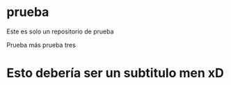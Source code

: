# prueba
Este es solo un repositorio de prueba

Prueba más
prueba tres

# Esto debería ser un subtitulo men xD
